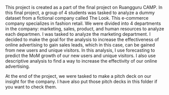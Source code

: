 This project is created as a part of the final project on Ruangguru CAMP. In this final project, a group of 4 students was tasked to analyze a 
dummy dataset from a fictional company called The Look. This e-commerce company specializes in fashion retail. We were divided into 4 departments in the company: marketing, sales, product, and human resources to analyze each departmen. I was tasked to analyze the marketing department. I decided to 
make the goal for the analysis to increase the effectiveness of online advertising to gain sales leads, which in this case, can be gained from new users and unique visitors.
In this analysis, I use forecasting to predict the MoM growth of our new users and unique visitors. I also use descriptive analysis to find a way to increase the effectivity 
of our online advertising.

At the end of the project, we were tasked to make a pitch deck on our insight for the company. I have also put those pitch decks in this folder if you want to check them. 
